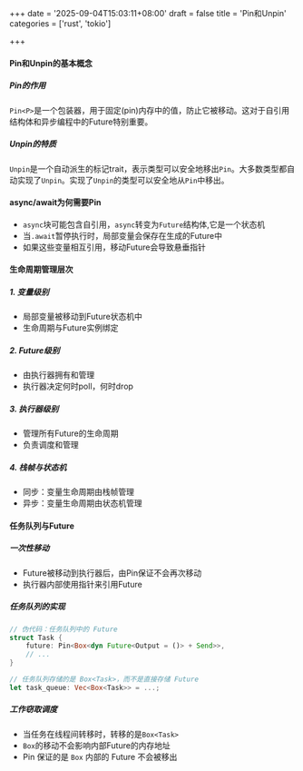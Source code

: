 +++
date = '2025-09-04T15:03:11+08:00'
draft = false
title = 'Pin和Unpin'
categories = ['rust', 'tokio']

+++

#### Pin和Unpin的基本概念

##### Pin的作用

`Pin<P>`是一个包装器，用于固定(pin)内存中的值，防止它被移动。这对于自引用结构体和异步编程中的Future特别重要。

##### Unpin的特质

`Unpin`是一个自动派生的标记trait，表示类型可以安全地移出`Pin`。大多数类型都自动实现了`Unpin`。实现了`Unpin`的类型可以安全地从`Pin`中移出。

#### async/await为何需要Pin

* `async`块可能包含自引用，`async`转变为`Future`结构体,它是一个状态机
* 当`.await`暂停执行时，局部变量会保存在生成的Future中
* 如果这些变量相互引用，移动Future会导致悬垂指针

#### 生命周期管理层次

##### 1. 变量级别

* 局部变量被移动到Future状态机中
* 生命周期与Future实例绑定

##### 2. Future级别

* 由执行器拥有和管理
* 执行器决定何时poll，何时drop

##### 3. 执行器级别

* 管理所有Future的生命周期
* 负责调度和管理

##### 4. 栈帧与状态机

* 同步：变量生命周期由栈帧管理
* 异步：变量生命周期由状态机管理

#### 任务队列与Future

##### 一次性移动

* Future被移动到执行器后，由Pin保证不会再次移动
* 执行器内部使用指针来引用Future

##### 任务队列的实现

```rust
// 伪代码：任务队列中的 Future
struct Task {
    future: Pin<Box<dyn Future<Output = ()> + Send>>,
    // ...
}

// 任务队列存储的是 Box<Task>，而不是直接存储 Future
let task_queue: Vec<Box<Task>> = ...;
```

##### 工作窃取调度

* 当任务在线程间转移时，转移的是`Box<Task>`
* `Box`的移动不会影响内部Future的内存地址
* Pin 保证的是 `Box` 内部的 Future 不会被移出
